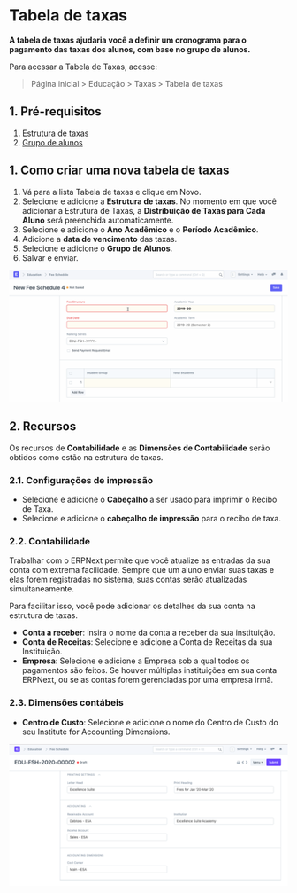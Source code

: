 # Tabela de taxas



**A tabela de taxas ajudaria você a definir um cronograma para o pagamento das taxas dos alunos, com base no grupo de alunos.**


Para acessar a Tabela de Taxas, acesse:



> 
> Página inicial > Educação > Taxas > Tabela de taxas
> 
> 
> 


## 1. Pré-requisitos


1. [Estrutura de taxas](/docs/pt/education/fee-structure)
2. [Grupo de alunos](/docs/pt/education/student-group)


## 1. Como criar uma nova tabela de taxas


1. Vá para a lista Tabela de taxas e clique em Novo.
2. Selecione e adicione a **Estrutura de taxas**. No momento em que você adicionar a Estrutura de Taxas, a **Distribuição de Taxas para Cada Aluno** será preenchida automaticamente.
3. Selecione e adicione o **Ano Acadêmico** e o **Período Acadêmico**.
4. Adicione a **data de vencimento** das taxas.
5. Selecione e adicione o **Grupo de Alunos**.
6. Salvar e enviar.


![Tabela de taxas](/files/education-fee-schedule-1.gif)


## 2. Recursos


Os recursos de **Contabilidade** e as **Dimensões de Contabilidade** serão obtidos como estão na estrutura de taxas.


### 2.1. Configurações de impressão


* Selecione e adicione o **Cabeçalho** a ser usado para imprimir o Recibo de Taxa.
* Selecione e adicione o **cabeçalho de impressão** para o recibo de taxa.


### 2.2. Contabilidade


Trabalhar com o ERPNext permite que você atualize as entradas da sua conta com extrema facilidade. Sempre que um aluno enviar suas taxas e elas forem registradas no sistema, suas contas serão atualizadas simultaneamente.


Para facilitar isso, você pode adicionar os detalhes da sua conta na estrutura de taxas.


* **Conta a receber**: insira o nome da conta a receber da sua instituição.
* **Conta de Receitas**: Selecione e adicione a Conta de Receitas da sua Instituição.
* **Empresa**: Selecione e adicione a Empresa sob a qual todos os pagamentos são feitos. Se houver múltiplas instituições em sua conta ERPNext, ou se as contas forem gerenciadas por uma empresa irmã.


### 2.3. Dimensões contábeis


* **Centro de Custo**: Selecione e adicione o nome do Centro de Custo do seu Institute for Accounting Dimensions.


![Tabela de taxas](/files/education-fee-schedule-2.png)



